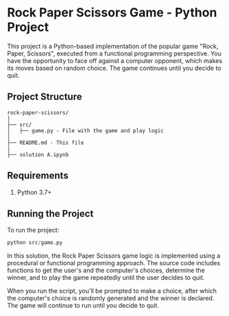 # Rock Paper Scissors Game - Python Project

This project is a Python-based implementation of the popular game "Rock, Paper, Scissors", executed from a functional programming perspective. You have the opportunity to face off against a computer opponent, which makes its moves based on random choice. The game continues until you decide to quit. 

## Project Structure
```
rock-paper-scissors/
│
├── src/
│   ├── game.py - File with the game and play logic
│
├── README.md - This file
|
├── solution A.ipynb
```

## Requirements
1. Python 3.7+

## Running the Project
To run the project:

```python
python src/game.py
```

In this solution, the Rock Paper Scissors game logic is implemented using a procedural or functional programming approach. The source code includes functions to get the user's and the computer's choices, determine the winner, and to play the game repeatedly until the user decides to quit.

When you run the script, you'll be prompted to make a choice, after which the computer's choice is randomly generated and the winner is declared. The game will continue to run until you decide to quit.
